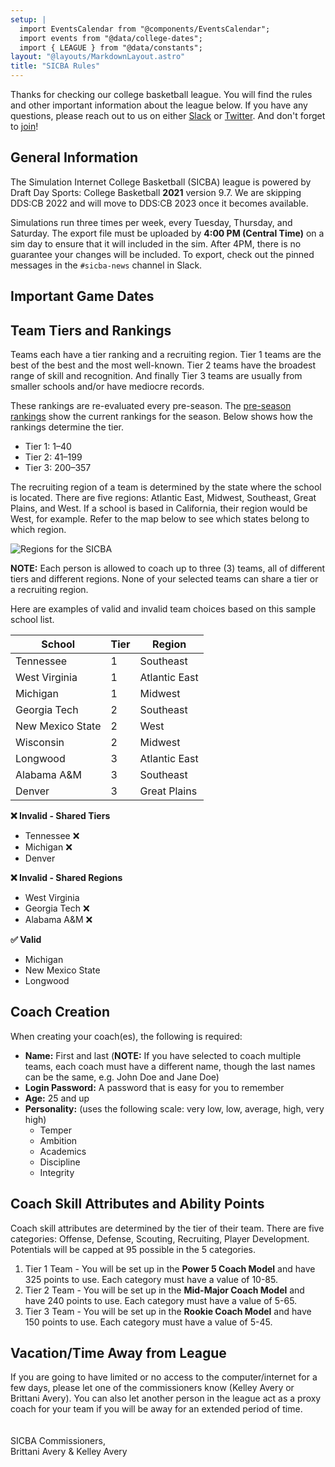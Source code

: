 ```yaml
---
setup: |
  import EventsCalendar from "@components/EventsCalendar";
  import events from "@data/college-dates";
  import { LEAGUE } from "@data/constants";
layout: "@layouts/MarkdownLayout.astro"
title: "SICBA Rules"
---
```


Thanks for checking our college basketball league. You will find the rules and other important information about the league below. If you have any questions, please reach out to us on either [Slack](https://join.slack.com/t/sibabball/shared_invite/zt-grkrrq9i-je57xB2Y7NGoPTh0GlKNNg) or [Twitter](https://twitter.com/SIBA_AveryINC). And don't forget to [join](/join)!

## General Information

The Simulation Internet College Basketball (SICBA) league is powered by Draft Day Sports: College Basketball **2021** version 9.7. We are skipping DDS:CB 2022 and will move to DDS:CB 2023 once it becomes available.

Simulations run three times per week, every Tuesday, Thursday, and Saturday. The export file must be uploaded by **4:00 PM (Central Time)** on a sim day to ensure that it will included in the sim. After 4PM, there is no guarantee your changes will be included. To export, check out the pinned messages in the `#sicba-news` channel in Slack.

## Important Game Dates

<EventsCalendar league={LEAGUE.college} events={events} client:load />

## Team Tiers and Rankings

Teams each have a tier ranking and a recruiting region. Tier 1 teams are the best of the best and the most well-known. Tier 2 teams have the broadest range of skill and recognition. And finally Tier 3 teams are usually from smaller schools and/or have mediocre records.

These rankings are re-evaluated every pre-season. The [pre-season rankings](/college/rankings) show the current rankings for the season. Below shows how the rankings determine the tier.

- Tier 1: 1–40
- Tier 2: 41–199
- Tier 3: 200–357

The recruiting region of a team is determined by the state where the school is located. There are five regions: Atlantic East, Midwest, Southeast, Great Plains, and West. If a school is based in California, their region would be West, for example. Refer to the map below to see which states belong to which region.

![Regions for the SICBA](/images/recruiting-regions.svg)

**NOTE:** Each person is allowed to coach up to three (3) teams, all of different tiers and different regions. None of your selected teams can share a tier or a recruiting region.

Here are examples of valid and invalid team choices based on this sample school list.

| School           | Tier | Region        |
| ---------------- | ---- | ------------- |
| Tennessee        | 1    | Southeast     |
| West Virginia    | 1    | Atlantic East |
| Michigan         | 1    | Midwest       |
| Georgia Tech     | 2    | Southeast     |
| New Mexico State | 2    | West          |
| Wisconsin        | 2    | Midwest       |
| Longwood         | 3    | Atlantic East |
| Alabama A&M      | 3    | Southeast     |
| Denver           | 3    | Great Plains  |

**❌ Invalid - Shared Tiers**

- Tennessee ❌
- Michigan ❌
- Denver

**❌ Invalid - Shared Regions**

- West Virginia
- Georgia Tech ❌
- Alabama A&M ❌

**✅ Valid**

- Michigan
- New Mexico State
- Longwood

## Coach Creation

When creating your coach(es), the following is required:

- **Name:** First and last (**NOTE:** If you have selected to coach multiple teams, each coach must have a different name, though the last names can be the same, e.g. John Doe and Jane Doe)
- **Login Password:** A password that is easy for you to remember
- **Age:** 25 and up
- **Personality:** (uses the following scale: very low, low, average, high, very high)
  - Temper
  - Ambition
  - Academics
  - Discipline
  - Integrity

## Coach Skill Attributes and Ability Points

Coach skill attributes are determined by the tier of their team. There are five categories: Offense, Defense, Scouting, Recruiting, Player Development. Potentials will be capped at 95 possible in the 5 categories.

1. Tier 1 Team - You will be set up in the **Power 5 Coach Model** and have 325 points to use. Each category must have a value of 10-85.
2. Tier 2 Team - You will be set up in the **Mid-Major Coach Model** and have 240 points to use. Each category must have a value of 5-65.
3. Tier 3 Team - You will be set up in the **Rookie Coach Model** and have 150 points to use. Each category must have a value of 5-45.

## Vacation/Time Away from League

If you are going to have limited or no access to the computer/internet for a few days, please let one of the commissioners know (Kelley Avery or Brittani Avery). You can also let another person in the league act as a proxy coach for your team if you will be away for an extended period of time.
\
\
\
SICBA Commissioners,\
Brittani Avery & Kelley Avery
